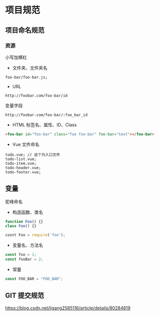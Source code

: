 # 项目规范

## 项目命名规范

### 资源

小写加横杠

- 文件夹、文件夹名

```
foo-bar/foo-bar.js;
```

- URL

```
http://foobar.com/foo-bar/id
```

变量字段

```
http://foobar.com/foo-bar/:foo_bar_id
```

- HTML 标签名、属性、ID、Class

```html
<foo-bar id="foo-bar" class="foo foo-bar" foo-bar="text"></foo-bar>
```

- Vue 文件命名

```
todo.vue; // 这个为入口文件
todo-list.vue;
todo-item.vue;
todo-header.vue;
todo-footer.vue;
```

## 变量

驼峰命名

- 构造函数、类名

```js
function Foo() {}
class Foo() {}

cosnt Foo = require('foo');
```

- 变量名、方法名

```js
const foo = 1;
const fooBar = 2;
```

- 常量

```js
const FOO_BAR = "FOO_BAR";
```

## GIT 提交规范

https://blog.csdn.net/ligang2585116/article/details/80284819
